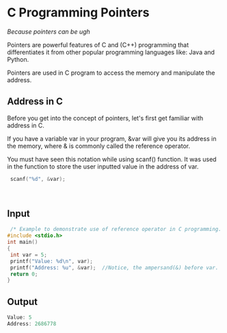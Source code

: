 # C Programming Pointers

*Because pointers can be ugh*

Pointers are powerful features of C and (C++) programming that differentiates it from other popular programming languages like: Java and Python.

Pointers are used in C program to access the memory and manipulate the address.

## Address in C

Before you get into the concept of pointers, let's first get familiar with address in C.

If you have a variable var in your program, &var will give you its address in the memory, where & is commonly called the reference operator.

You must have seen this notation while using scanf() function. It was used in the function to store the user inputted value in the address of var.


 ```c++
  scanf("%d", &var);
  ```
  
## Input  
 ```c++  
  /* Example to demonstrate use of reference operator in C programming. */
#include <stdio.h>
int main()
{
  int var = 5;
  printf("Value: %d\n", var);
  printf("Address: %u", &var);  //Notice, the ampersand(&) before var.
  return 0;
}
  ```
## Output
 ```c++  
Value: 5 
Address: 2686778
  ```
